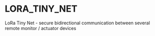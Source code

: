 # LORA_TINY_NET
LoRa Tiny Net - secure bidirectional communication between several remote monitor / actuator devices
